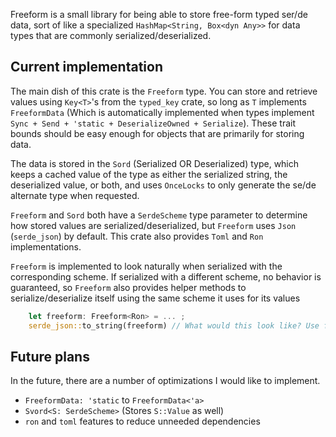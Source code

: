 Freeform is a small library for being able to store free-form typed ser/de data, sort of like a specialized `HashMap<String, Box<dyn Any>>` for
data types that are commonly serialized/deserialized.

## Current implementation

The main dish of this crate is the `Freeform` type. You can store and retrieve values using `Key<T>`'s from the 
`typed_key` crate, so long as `T` implements `FreeformData` (Which is automatically implemented when types implement 
`Sync + Send + 'static + DeserializeOwned + Serialize`). These trait bounds should be easy enough for objects that
are primarily for storing data.

The data is stored in the `Sord` (Serialized OR Deserialized) type, which keeps a cached value of the type as either the
serialized string, the deserialized value, or both, and uses `OnceLocks` to only generate the se/de alternate type when
requested. 

`Freeform` and `Sord` both have a `SerdeScheme` type parameter to determine how stored values are 
serialized/deserialized, but `Freeform` uses `Json` (`serde_json`) by default. This crate also provides `Toml` and `Ron`
implementations. 


`Freeform` is implemented to look naturally when serialized with the corresponding scheme. If serialized with a different
scheme, no behavior is guaranteed, so `Freeform` also provides helper methods to serialize/deserialize itself using the 
same scheme it uses for its values

```rust
    let freeform: Freeform<Ron> = ... ;
    serde_json::to_string(freeform) // What would this look like? Use freeform.serialize() instead
```

## Future plans

In the future, there are a number of optimizations I would like to implement.

* `FreeformData: 'static` to `FreeformData<'a>`
* `Svord<S: SerdeScheme>` (Stores `S::Value` as well)
* `ron` and `toml` features to reduce unneeded dependencies